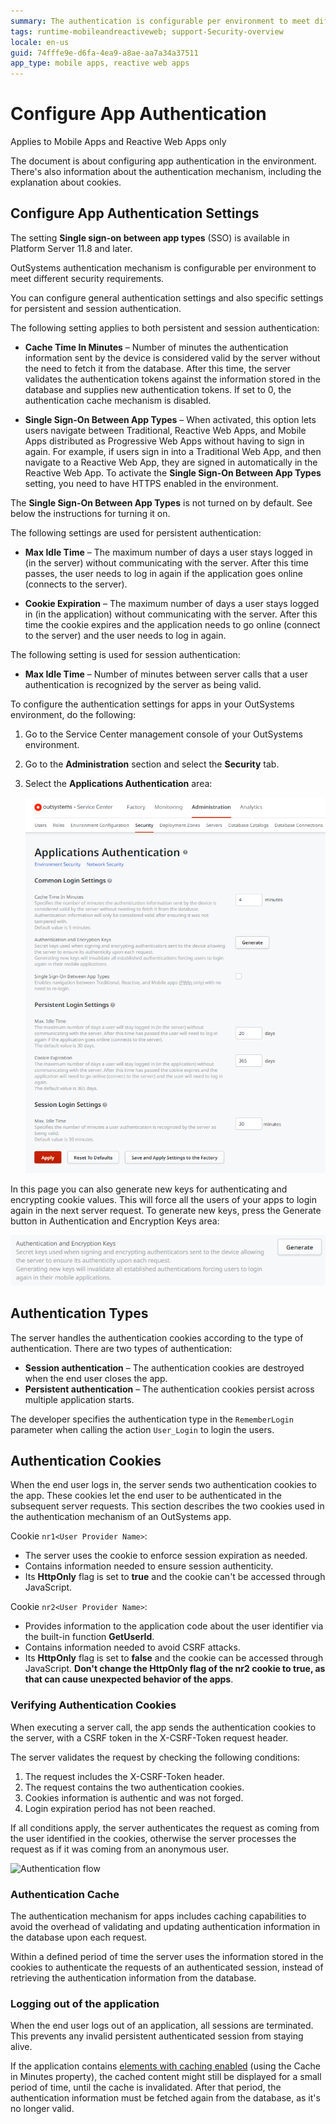```yaml
---
summary: The authentication is configurable per environment to meet different security requirements.
tags: runtime-mobileandreactiveweb; support-Security-overview
locale: en-us
guid: 74fffe9e-d6fa-4ea9-a8ae-aa7a34a37511
app_type: mobile apps, reactive web apps
---
```


# Configure App Authentication

<div class="info" markdown="1">

Applies to Mobile Apps and Reactive Web Apps only

</div>

The document is about configuring app authentication in the environment. There's also information about the authentication mechanism, including the explanation about cookies.

## Configure App Authentication Settings

<div class="info" markdown="1">

The setting **Single sign-on between app types** (SSO) is available in Platform Server 11.8 and later.

</div>

OutSystems authentication mechanism is configurable per environment to meet different security requirements.

You can configure general authentication settings and also specific settings for persistent and session authentication.

The following setting applies to both persistent and session authentication:

* **Cache Time In Minutes** – Number of minutes the authentication information sent by the device is considered valid by the server without the need to fetch it from the database. After this time, the server validates the authentication tokens against the information stored in the database and supplies new authentication tokens. If set to 0, the authentication cache mechanism is disabled.

* **Single Sign-On Between App Types** – When activated, this option lets users navigate between Traditional, Reactive Web Apps, and Mobile Apps distributed as Progressive Web Apps without having to sign in again. For example, if users sign in into a Traditional Web App, and then navigate to a Reactive Web App, they are signed in automatically in the Reactive Web App. To activate the **Single Sign-On Between App Types** setting, you need to have HTTPS enabled in the environment.

<div class="info" markdown="1">

The **Single Sign-On Between App Types** is not turned on by default. See below the instructions for turning it on.

</div>

The following settings are used for persistent authentication:

* **Max Idle Time** – The maximum number of days a user stays logged in (in the server) without communicating with the server. After this time passes, the user needs to log in again if the application goes online (connects to the server).

* **Cookie Expiration** – The maximum number of days a user stays logged in (in the application) without communicating with the server. After this time the cookie expires and the application needs to go online (connect to the server) and the user needs to log in again.

The following setting is used for session authentication:

* **Max Idle Time** – Number of minutes between server calls that a user authentication is recognized by the server as being valid.

To configure the authentication settings for apps in your OutSystems environment, do the following:

1. Go to the Service Center management console of your OutSystems environment.

2. Go to the **Administration** section and select the **Security** tab.

3. Select the **Applications Authentication** area:

    ![Applications Authentication settings in Service Studio](images/configure-app-authentication-sc.png?width=600) 

In this page you can also generate new keys for authenticating and encrypting cookie values. This will force all the users of your apps to login again in the next server request. To generate new keys, press the Generate button in Authentication and Encryption Keys area:

![The Generate button for new Authentication and Encryption Keys](images/configure-app-authentication-generate-keys-sc.png)

## Authentication Types

The server handles the authentication cookies according to the type of authentication. There are two types of authentication:

* **Session authentication** – The authentication cookies are destroyed when the end user closes the app.
* **Persistent authentication** – The authentication cookies persist across multiple application starts.

The developer specifies the authentication type in the `RememberLogin` parameter when calling the action `User_Login` to login the users.

## Authentication Cookies

When the end user logs in, the server sends two authentication cookies to the app. These cookies let the end user to be authenticated in the subsequent server requests. This section describes the two cookies used in the authentication mechanism of an OutSystems app.

Cookie `nr1<User Provider Name>`:

* The server uses the cookie to enforce session expiration as needed.
* Contains information needed to ensure session authenticity.
* Its **HttpOnly** flag is set to **true** and the cookie can't be accessed through JavaScript.

Cookie `nr2<User Provider Name>`:

* Provides information to the application code about the user identifier via the built-in function **GetUserId**.
* Contains information needed to avoid CSRF attacks.
* Its **HttpOnly** flag is set to **false** and the cookie can be accessed through JavaScript. **Don't change the HttpOnly flag of the nr2 cookie to true, as that can cause unexpected behavior of the apps**. 

### Verifying Authentication Cookies

When executing a server call, the app sends the authentication cookies to the server, with a CSRF token in the X-CSRF-Token request header.

The server validates the request by checking the following conditions:

1. The request includes the X-CSRF-Token header.
2. The request contains the two authentication cookies.
3. Cookies information is authentic and was not forged.
4. Login expiration period has not been reached.

If all conditions apply, the server authenticates the request as coming from the user identified in the cookies, otherwise the server processes the request as if it was coming from an anonymous user.

![Authentication flow](images/authentication-1.png)

### Authentication Cache

The authentication mechanism for apps includes caching capabilities to avoid the overhead of validating and updating authentication information in the database upon each request.

Within a defined period of time the server uses the information stored in the cookies to authenticate the requests of an authenticated session, instead of retrieving the authentication information from the database.

### Logging out of the application

When the end user logs out of an application, all sessions are terminated. This prevents any invalid persistent authenticated session from staying alive.

<div class="info" markdown="1">

If the application contains [elements with caching enabled](../../develop/data/caching.md) (using the Cache in Minutes property), the cached content might still be displayed for a small period of time, until the cache is invalidated. After that period, the authentication information must be fetched again from the database, as it's no longer valid.

</div>
